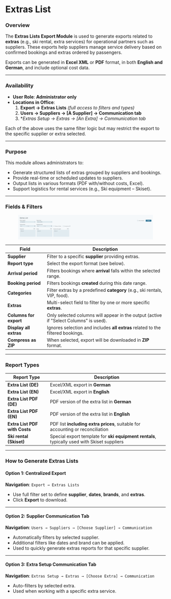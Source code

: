 # Extras List

### Overview

The **Extras Lists Export Module** is used to generate exports related to **extras** (e.g., ski rental, extra services) for operational partners such as suppliers. These exports help suppliers manage service delivery based on confirmed bookings and extras ordered by passengers.

Exports can be generated in **Excel XML** or **PDF** format, in both **English and German**, and include optional cost data.

***

### Availability

* **User Role**: **Administrator only**
* **Locations in Office**:
  1. **Export → Extras Lists** _(full access to filters and types)_
  2. **Users → Suppliers → \[A Supplier] → Communication tab**
  3. \*_Extras Setup → Extras → \[An Extra] → Communication tab_

Each of the above uses the same filter logic but may restrict the export to the specific supplier or extra selected.

***

### Purpose

This module allows administrators to:

* Generate structured lists of extras grouped by suppliers and bookings.
* Provide real-time or scheduled updates to suppliers.
* Output lists in various formats (PDF with/without costs, Excel).
* Support logistics for rental services (e.g., Ski equipment – Skiset).

***

### Fields & Filters

<figure><img src="../.gitbook/assets/image (3) (1).png" alt=""><figcaption></figcaption></figure>

| Field                  | Description                                                                           |
| ---------------------- | ------------------------------------------------------------------------------------- |
| **Supplier**           | Filter to a specific **supplier** providing extras.                                   |
| **Report type**        | Select the export format (see below).                                                 |
| **Arrival period**     | Filters bookings where **arrival** falls within the selected range.                   |
| **Booking period**     | Filters bookings **created** during this date range.                                  |
| **Categories**         | Filter extras by a predefined **category** (e.g., ski rentals, VIP, food).            |
| **Extras**             | Multi-select field to filter by one or more specific **extras**.                      |
| **Columns for export** | Only selected columns will appear in the output (active if "Select Columns" is used). |
| **Display all extras** | Ignores selection and includes **all extras** related to the filtered bookings.       |
| **Compress as ZIP**    | When selected, export will be downloaded in **ZIP** format.                           |

***

### Report Types

| Report Type                   | Description                                                                                 |
| ----------------------------- | ------------------------------------------------------------------------------------------- |
| **Extra List (DE)**           | Excel/XML export in **German**                                                              |
| **Extra List (EN)**           | Excel/XML export in **English**                                                             |
| **Extra List PDF (DE)**       | PDF version of the extra list in **German**                                                 |
| **Extra List PDF (EN)**       | PDF version of the extra list in **English**                                                |
| **Extra List PDF with Costs** | PDF list **including extra prices**, suitable for accounting or reconciliation              |
| **Ski rental (Skiset)**       | Special export template for **ski equipment rentals**, typically used with Skiset suppliers |

***

### How to Generate Extras Lists

#### Option 1: Centralized Export

**Navigation**: `Export → Extras Lists`

* Use full filter set to define **supplier**, **dates**, **brands**, and **extras**.
* Click **Export** to download.

***

#### Option 2: Supplier Communication Tab

**Navigation**: `Users → Suppliers → [Choose Supplier] → Communication`

* Automatically filters by selected supplier.
* Additional filters like dates and brand can be applied.
* Used to quickly generate extras reports for that specific supplier.

***

#### Option 3: Extra Setup Communication Tab

**Navigation**: `Extras Setup → Extras → [Choose Extra] → Communication`

* Auto-filters by selected extra.
* Used when working with a specific extra service.
